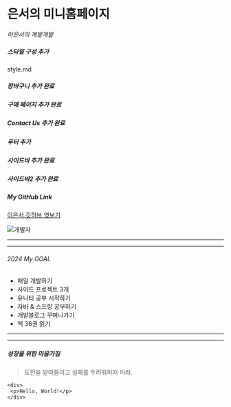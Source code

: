 # 은서의 미니홈페이지
*이은서의 계발개발*


##### 스타일 구성 추가
style.md 


##### 장바구니 추가 완료

##### 구매 페이지 추가 완료

##### Contact Us 추가 완료

##### 푸터 추가

##### 사이드바 추가 완료

##### 사이드바2 추가 완료


##### My GitHub Link

[이은서 깃허브 엿보기](https://github.com/str-leshs)


![개발자](https://avatars.githubusercontent.com/u/125110572?v=4g)

---
---
###### 2024 My GOAL
- 매일 개발하기
- 사이드 프로젝트 3개
- 유니티 공부 시작하기
- 자바 & 스프링 공부하기
- 개발블로그 꾸며나가기
- 책 36권 읽기

---
---

##### 성장을 위한 마음가짐
> 도전을 받아들이고 실패를 두려워하지 마라.

```
<div>
 <p>Hello, World!</p>
</div>

```